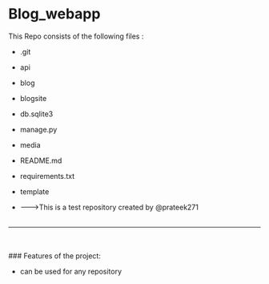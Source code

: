 # Blog_webapp
This Repo consists of the following files :
- .git
- api
- blog
- blogsite
- db.sqlite3
- manage.py
- media
- README.md
- requirements.txt
- template




- --->This is a test repository created by @prateek271
<br><br>
---
<br><br>###	Features of the project:
<br>


- can be used for any repository